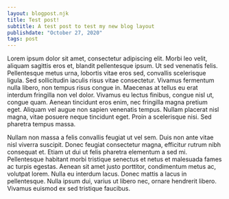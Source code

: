 ```yaml
---
layout: blogpost.njk
title: Test post!
subtitle: A test post to test my new blog layout
publishdate: "October 27, 2020"
tags: post
---
```


 Lorem ipsum dolor sit amet, consectetur adipiscing elit. Morbi leo velit, aliquam sagittis eros et, blandit pellentesque ipsum. Ut sed venenatis felis. Pellentesque metus urna, lobortis vitae eros sed, convallis scelerisque ligula. Sed sollicitudin iaculis risus vitae consectetur. Vivamus fermentum nulla libero, non tempus risus congue in. Maecenas at tellus eu erat interdum fringilla non vel dolor. Vivamus eu lectus finibus, congue nisl ut, congue quam. Aenean tincidunt eros enim, nec fringilla magna pretium eget. Aliquam vel augue non sapien venenatis tempus. Nullam placerat nisl magna, vitae posuere neque tincidunt eget. Proin a scelerisque nisi. Sed pharetra tempus massa.

Nullam non massa a felis convallis feugiat ut vel sem. Duis non ante vitae nisl viverra suscipit. Donec feugiat consectetur magna, efficitur rutrum nibh consequat et. Etiam ut dui ut felis pharetra elementum a sed mi. Pellentesque habitant morbi tristique senectus et netus et malesuada fames ac turpis egestas. Aenean sit amet justo porttitor, condimentum metus ac, volutpat lorem. Nulla eu interdum lacus. Donec mattis a lacus in pellentesque. Nulla ipsum dui, varius ut libero nec, ornare hendrerit libero. Vivamus euismod ex sed tristique faucibus. 
